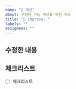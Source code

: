 ```yaml
---
name: "🚸 개선"
about: 구현된 기능 개선을 위한 이슈
title: "🚸 improve: "
labels: ""
assignees: ""
---
```


## 수정한 내용

## 체크리스트

- [ ] 체크리스트
